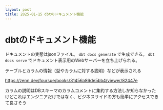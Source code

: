 ```yaml
---
layout: post
title: 2025-01-15 dbtのドキュメント機能
---
```


# dbtのドキュメント機能

ドキュメントの実態はjsonファイル。
`dbt docs generate` で生成できる。
`dbt docs serve` でドキュメント表示用のWebサーバーを立ち上げられる。

テーブルとカラムの情報（型やカラムに対する説明）などが表示される

https://zenn.dev/foursue/books/31456a86de5bb4/viewer/82447e

カラムの説明はDBスキーマのカラムコメントに集約する方法しか知らなかったけどこれはエンジニアだけではなく、ビジネスサイドの方も簡単にアクセスできて良さそう